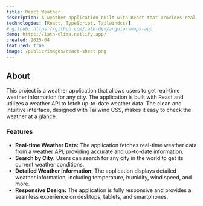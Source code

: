 ```yaml
---
title: React Weather
description: A weather application built with React that provides real-time weather information for any city in the world.
technologies: [React, TypeScript, Tailwindcss]
# github: https://github.com/iath-dev/angular-maps-app
demo: https://iath-clima.netlify.app/
created: 2025-04
featured: true
image: /public/images/react-sheet.png
---
```


## About

This project is a weather application that allows users to get real-time weather information for any city. The application is built with React and utilizes a weather API to fetch up-to-date weather data. The clean and intuitive interface, designed with Tailwind CSS, makes it easy to check the weather at a glance.

### Features

- **Real-time Weather Data:** The application fetches real-time weather data from a weather API, providing accurate and up-to-date information.
- **Search by City:** Users can search for any city in the world to get its current weather conditions.
- **Detailed Weather Information:** The application displays detailed weather information, including temperature, humidity, wind speed, and more.
- **Responsive Design:** The application is fully responsive and provides a seamless experience on desktops, tablets, and smartphones.
